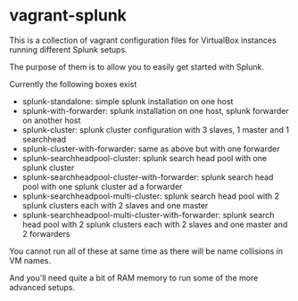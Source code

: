 vagrant-splunk
==============

This is a collection of vagrant configuration files for VirtualBox instances running different Splunk setups.

The purpose of them is to allow you to easily get started with Splunk.

Currently the following boxes exist
- splunk-standalone: simple splunk installation on one host
- splunk-with-forwarder: splunk installation on one host, splunk forwarder on another host
- splunk-cluster: splunk cluster configuration with 3 slaves, 1 master and 1 searchhead
- splunk-cluster-with-forwarder: same as above but with one forwarder
- splunk-searchheadpool-cluster: splunk search head pool with one splunk cluster
- splunk-searchheadpool-cluster-with-forwarder: splunk search head pool with one splunk cluster ad a forwarder
- splunk-searchheadpool-multi-cluster: splunk search head pool with 2 splunk clusters each with 2 slaves and one master
- splunk-searchheadpool-multi-cluster-with-forwarder: splunk search head pool with 2 splunk clusters each with 2 slaves and one master and 2 forwarders

You cannot run all of these at same time as there will be name collisions in VM names.

And you'll need quite a bit of RAM memory to run some of the more advanced setups.
